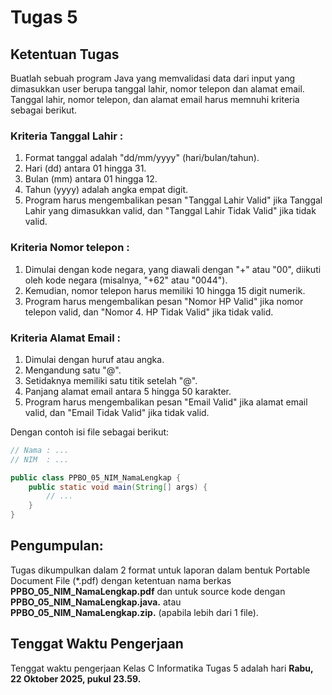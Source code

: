 # Tugas 5

## Ketentuan Tugas

Buatlah sebuah program Java yang memvalidasi data dari input yang dimasukkan user berupa tanggal lahir, nomor telepon dan alamat email. Tanggal lahir, nomor telepon, dan alamat email harus memnuhi kriteria sebagai berikut.


### Kriteria Tanggal Lahir :

1. Format tanggal adalah "dd/mm/yyyy" (hari/bulan/tahun).
2. Hari (dd) antara 01 hingga 31.
3. Bulan (mm) antara 01 hingga 12.
4. Tahun (yyyy) adalah angka empat digit.
5. Program harus mengembalikan pesan "Tanggal Lahir Valid" jika Tanggal Lahir yang dimasukkan valid, dan "Tanggal Lahir Tidak Valid" jika tidak valid.

### Kriteria Nomor telepon :

1. Dimulai dengan kode negara, yang diawali dengan "+" atau "00", diikuti oleh kode negara (misalnya, "+62" atau "0044").
2. Kemudian, nomor telepon harus memiliki 10 hingga 15 digit numerik.
3. Program harus mengembalikan pesan "Nomor HP Valid" jika nomor telepon valid, dan "Nomor 4. HP Tidak Valid" jika tidak valid.

### Kriteria Alamat Email :

1. Dimulai dengan huruf atau angka.
2. Mengandung satu "@".
3. Setidaknya memiliki satu titik setelah "@".
4. Panjang alamat email antara 5 hingga 50 karakter.
5. Program harus mengembalikan pesan "Email Valid" jika alamat email valid, dan "Email Tidak Valid" jika tidak valid.

Dengan contoh isi file sebagai berikut:
```java
// Nama : ...
// NIM  : ...

public class PPBO_05_NIM_NamaLengkap {
    public static void main(String[] args) {
        // ...
    }
}
```

## Pengumpulan:

Tugas dikumpulkan dalam 2 format untuk laporan dalam bentuk Portable Document File (\*.pdf) dengan ketentuan nama berkas **PPBO_05_NIM_NamaLengkap.pdf** dan untuk source kode dengan **PPBO_05_NIM_NamaLengkap.java.** atau  **PPBO_05_NIM_NamaLengkap.zip.** (apabila lebih dari 1 file).

## Tenggat Waktu Pengerjaan

Tenggat waktu pengerjaan Kelas C Informatika Tugas 5 adalah hari **Rabu, 22 Oktober 2025, pukul 23.59.**
